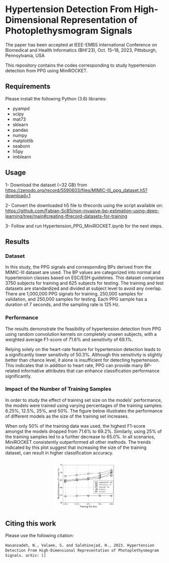 # Hypertension Detection From High-Dimensional Representation of Photoplethysmogram Signals

The paper has been accepted at IEEE-EMBS International Conference on Biomedical and Health Informatics (BHI’23), Oct. 15–18, 2023, Pittsburgh, Pennsylvania, USA

This repository contains the codes corresponding to study hypertension detection from PPG using MiniROCKET.

## Requirements
Please install the following Python (3.8) libraries:

- pyampd
- scipy
- mat73
- sklearn
- pandas
- numpy
- matplotlib
- seaborn
- h5py
- imblearn

## Usage 
 1- Download the dataset (~32 GB) from
 https://zenodo.org/record/5590603/files/MIMIC-III_ppg_dataset.h5?download=1
 
 2- Convert the downloaded h5 file to tfrecords using the script available on:
 https://github.com/Fabian-Sc85/non-invasive-bp-estimation-using-deep-learning/tree/main#creating-tfrecord-datasets-for-training
 
 3- Follow and run Hypertension_PPG_MiniROCKET.ipynb for the next steps.
 

## Results

### Dataset

In this study, the PPG signals and corresponding BPs derived from the MIMIC-III dataset are used. The BP values are categorized into normal and hypertension classes based on ESC/ESH guidelines. This dataset comprises  3750
  subjects for training and  625
  subjects for testing. The training and test datasets are standardized and divided at subject level to avoid any overlap. There are  1,000,000
  PPG signals for training,  250,000
  samples for validation, and  250,000
  samples for testing. Each PPG sample has a duration of  7
  seconds, and the sampling rate is  125
  Hz.
  
### Performance

The results demonstrate the feasibility of hypertension detection from PPG using random convolution kernels on completely unseen subjects, with a weighted average F1-score of 71.6% and sensitivity of 69.1%. 

Relying solely on the heart-rate feature for hypertension detection leads to a significantly lower sensitivity of 50.3%. Although this sensitivity is slightly better than chance level, it alone is insufficient for detecting hypertension. This indicates that in addition to heart rate, PPG can provide many BP-related informative attributes that can enhance classification performance significantly.

### Impact of the Number of Training Samples

In order to study the effect of training set size on the models' performance, the models were trained using varying percentages of the training samples: 6.25%, 12.5%, 25%, and 50%. The figure below illustrates the performance of different models as the size of the training set increases.

When only 50% of the training data was used, the highest F1-score amongst the models dropped from 71.6% to 69.2%. Similarly, using 25% of the training samples led to a further decrease to 65.0%. In all scenarios, MiniROCKET consistently outperformed all other methods. The trends indicated by this plot suggest that increasing the size of the training dataset, can result in higher classification accuracy.

<p align="center">
<img src="plots/dataset_size_hypertension_performance.png" width=40% height=40%>
</p>

## Citing this work
Please use the following citation:
```
Hasanzadeh, N., Valaee, S. and Salehinejad, H., 2023. Hypertension Detection From High-Dimensional Representation of Photoplethysmogram Signals. arXiv: []
```
